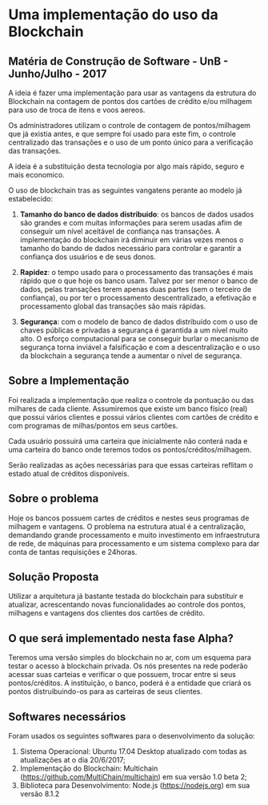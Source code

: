 # Uma implementação do uso da Blockchain 
## Matéria de Construção de Software - UnB - Junho/Julho - 2017

A ideia é fazer uma implementação para usar as vantagens da estrutura do Blockchain na contagem de pontos dos cartões de crédito e/ou milhagem para uso de troca de itens e voos aereos.

Os administradores utilizam o controle de contagem de pontos/milhagem que já existia antes, e que sempre foi usado para este fim, o controle centralizado das transações e o uso de um ponto único para a verificação das transações.

A ideia é a substituição desta tecnologia por algo mais rápido, seguro e mais economico.

O uso de blockchain tras as seguintes vangatens perante ao modelo já estabelecido:

1. **Tamanho do banco de dados distribuido**: os bancos de dados usados são grandes e com muitas informações para serem usadas afim de conseguir um nível aceitável de confiança nas transações. A implementação do blockchain irá diminuir em várias vezes menos o tamanho do bando de dados necessário para controlar e garantir a confiança dos usuários e de seus donos.

2. **Rapidez**: o tempo usado para o processamento das transações é mais rápido que o que hoje os banco usam. Talvez por ser menor o banco de dados, pelas transações terem apenas duas partes (sem o terceiro de confiança), ou por ter o processamento descentralizado, a efetivação e processamento global das transações são mais rápidas.

3. **Segurança**: com o modelo de banco de dados distribuído com o uso de chaves públicas e privadas a segurança é garantida a um nível muito alto. O esforço computacional para se conseguir burlar o mecanismo de segurança torna inviável a falsificação e com a descentralização e o uso da blockchain a segurança tende a aumentar o nível de segurança.

## Sobre a Implementação

Foi realizada a implementação que realiza o controle da pontuação ou das milhares de cada cliente. 
Assumiremos que existe um banco físico (real) que possui vários clientes e possui vários clientes com cartões de crédito e com programas de milhas/pontos em seus cartões.

Cada usuário possuirá uma carteira que inicialmente não conterá nada e uma carteira do banco onde teremos todos os pontos/créditos/milhagem.

Serão realizadas as ações necessárias para que essas carteiras reflitam o estado atual de créditos disponíveis.

## Sobre o problema

Hoje os bancos possuem cartes de créditos e nestes seus programas de milhagem e vantagens.
O problema na estrutura atual é a centralização, demandando grande processamento e muito investimento em infraestrutura de rede, de máquinas para processamento e um sistema complexo para dar conta de tantas requisições e 24horas.

## Solução Proposta

Utilizar a arquitetura já bastante testada do blockchain para substituir e atualizar, acrescentando novas funcionalidades ao controle dos pontos, milhagens e vantagens dos clientes dos cartões de crédito.

## O que será implementado nesta fase Alpha?

Teremos uma versão simples do blockchain no ar, com um esquema para testar o acesso à blockchain privada.
Os nós presentes na rede poderão acessar suas carteias e verificar o que possuem, trocar entre si seus pontos/créditos.
A instituição, o banco, poderá é a entidade que criará os pontos distruibuindo-os para as carteiras de seus clientes.

## Softwares necessários

Foram usados os seguintes softwares para o desenvolvimento da solução:

1. Sistema Operacional: Ubuntu 17.04 Desktop atualizado com todas as atualizações at o dia 20/6/2017;
2. Implementação do Blockchain: Multichain (https://github.com/MultiChain/multichain) em sua versão 1.0 beta 2;
3. Biblioteca para Desenvolvimento: Node.js (https://nodejs.org) em sua versão 8.1.2


